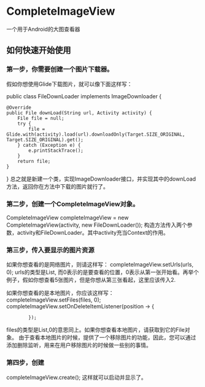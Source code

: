 # CompleteImageView
一个用于Android的大图查看器

## 如何快速开始使用

### 第一步，你需要创建一个图片下载器。
假如你想使用Glide下载图片，就可以像下面这样写：

public class FileDownLoader implements ImageDownloader {

    @Override
    public File downLoad(String url, Activity activity) {
        File file = null;
        try {
            file = Glide.with(activity).load(url).downloadOnly(Target.SIZE_ORIGINAL, Target.SIZE_ORIGINAL).get();
        } catch (Exception e) {
            e.printStackTrace();
        }
        return file;
    }
}
总之就是新建一个类，实现ImageDownloader接口，并实现其中的downLoad方法，返回你在方法中下载的图片就行了。

### 第二步，创建一个CompleteImageView对象。
CompleteImageView completeImageView = new CompleteImageView(activity, new FileDownLoader());
构造方法传入两个参数，activity和FileDownLoader。其中activity充当Context的作用。

### 第三步，传入要显示的图片资源
如果你想查看的是网络图片，则请这样写：
completeImageView.setUrls(urls, 0);
urls的类型是List<String>, 而0表示的是要查看的位置，0表示从第一张开始看。再举个例子，假如你想查看5张图片，但是你想从第三张看起，这里应该传入2.

如果你想查看的是本地图片，你应该这样写：
completeImageView.setFiles(files, 0);
completeImageView.setOnDeleteItemListener(position -> {
                
            });
files的类型是List<File>,0的意思同上。如果你想查看本地图片，请获取到它的File对象。
由于查看本地图片的时候，提供了一个移除图片的功能，因此，您可以通过添加删除监听，用来在用户移除图片的时候做一些别的事情。

### 第四步，创建
completeImageView.create();
这样就可以启动并显示了。
